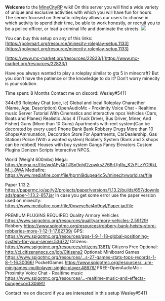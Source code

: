 **Welcome** to the [MineCityRP](http://www.mcrp.fun/) wiki!
On this server you will find a wide variety of unique and exclusive activities with which you will have fun for hours. The server focused on thematic roleplay allows our users to choose in which activity to spend their time, be able to work honestly, or recruit you to be a police officer, or lead a criminal life and dominate the streets.
![](https://i.imgur.com/nynKT9a.jpg)

You can buy this setup on any of this links:
[https://polymart.org/resource/minecity-roleplay-setup.1133](https://polymart.org/resource/minecity-roleplay-setup.1133)

[https://www.mc-market.org/resources/22823/](https://www.mc-market.org/resources/22823/)


Have you always wanted to play a roleplay similar to gta 5 in minecraft? But you don’t have the patience or the knowledge to do it? Don’t worry minecity is your solution.

Time spent: 8 Months Contact me on discord: Wesley#5411

344x93 Roleplay Chat (ooc, ic) Global and local Roleplay Characther (Name, Age, Description) OpenAudioMc - Proximity Voice Chat - Realtime music Server Tutorial With Cinematics and interactive npcs Vehicles (Cars, Boats and Planes) Realistic Jobs 4 (Truck Driver, Bus Driver, Miner, And Fisher) Guns (More than 10 Guns) Apartments with rent system(Can be decorated by every user) Phone Bank Bank Robbery Drugs More than 10 Shops(Ammunation, Decoration Store For Apartments, CarDealership, Gas Station) Police (With a wanted system) Robbery System (Bank and 3 shops can be robbed) Houses with buy system Gangs Fancy Elevators Custom Plugins Denizen Scripts Interactive NPCS.

World (Weight 600mbs) Mega: https://mega.nz/file/wdAFyQrT#Sn0nhjl2zpwksZ768rl7gRq_K2rPLzYC9tkLM_j_8WA Mediafire: https://www.mediafire.com/file/hprml9dupea4c5v/minecityworld.rar/file

Paper 1.13.2: https://papermc.io/api/v2/projects/paper/versions/1.13.2/builds/657/downloads/paper-1.13.2-657.jar In case you get some error use the paper version used on minecity: https://www.mediafire.com/file/0vweyc5ci4o9qyl/Paper.jar/file

PREMIUM PLUGINS REQUIRED Quality Armory Vehicles https://www.spigotmc.org/resources/qualityarmory-vehicles-2.59129/ Robbery:https://www.spigotmc.org/resources/robbery-bank-heists-store-robberies-more-1-12-1-17.62739/ GPS: https://www.spigotmc.org/resources/gps-1-9-1-18-global-positioning-system-for-your-server.53672/ Citizens: https://www.spigotmc.org/resources/citizens.13811/ Citizens Free Optional: http://ci.citizensnpcs.co/job/Citizens2 Optional: Miniboard Games https://www.spigotmc.org/resources/…​s-27-games-stats-tops-records-1-8-1-16.30066/ PocketGames https://www.spigotmc.org/resources/…​um-minigames-multiplayer-single-player.48676/ FREE-OpenAudioMc - Proximity Voice Chat - Realtime music https://www.spigotmc.org/resources/…​-realtime-music-and-effects-bungeecord.30691/

Contact me on discord if you are interested in this setup Wesley#5411